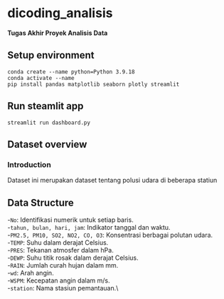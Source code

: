 # dicoding_analisis

**Tugas Akhir Proyek Analisis Data**

## Setup environment

```
conda create --name python=Python 3.9.18
conda activate --name
pip install pandas matplotlib seaborn plotly streamlit
```

## Run steamlit app

```
streamlit run dashboard.py
```

## Dataset overview

### Introduction

Dataset ini merupakan dataset tentang polusi udara di beberapa statiun

## Data Structure

  -`No`: Identifikasi numerik untuk setiap baris.\
  -`tahun, bulan, hari, jam`: Indikator tanggal dan waktu.\
  -`PM2.5, PM10, SO2, NO2, CO, O3`: Konsentrasi berbagai polutan udara.\
  -`TEMP`: Suhu dalam derajat Celsius.\
  -`PRES`: Tekanan atmosfer dalam hPa.\
  -`DEWP`: Suhu titik rosak dalam derajat Celsius.\
  -`RAIN`: Jumlah curah hujan dalam mm.\
  -`wd`: Arah angin.\
  -`WSPM`: Kecepatan angin dalam m/s.\
  -`station`: Nama stasiun pemantauan.\